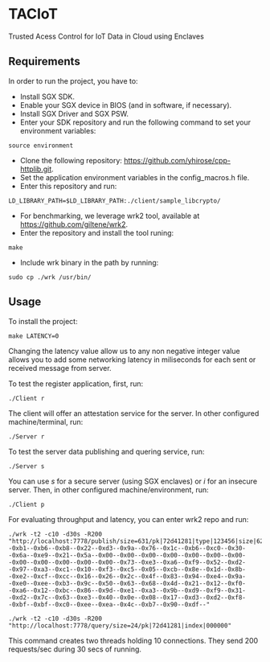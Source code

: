 # TACIoT
Trusted Acess Control for IoT Data in Cloud using Enclaves

## Requirements
In order to run the project, you have to:
* Install SGX SDK.
* Enable your SGX device in BIOS (and in software, if necessary).
* Install SGX Driver and SGX PSW.
* Enter your SDK repository and run the following command to set your environment variables:
```
source environment
```
* Clone the following repository: https://github.com/yhirose/cpp-httplib.git.
* Set the application environment variables in the config_macros.h file.
* Enter this repository and run:
```
LD_LIBRARY_PATH=$LD_LIBRARY_PATH:./client/sample_libcrypto/
```
* For benchmarking, we leverage wrk2 tool, available at https://github.com/giltene/wrk2.
* Enter the repository and install the tool runing:
```
make
```
* Include wrk binary in the path by running:
```
sudo cp ./wrk /usr/bin/
```

## Usage
To install the project:
```
make LATENCY=0
```
Changing the latency value allow us to any non negative integer value allows you to add
some networking latency in miliseconds for each sent or received message from server.

To test the register application, first, run:
```
./Client r
```
The client will offer an attestation service for the server. In other configured
machine/terminal, run:
```
./Server r
```
To test the server data publishing and quering service, run:
```
./Server s
```
You can use *s* for a secure server (using SGX enclaves) or *i* for an insecure server.
Then, in other configured machine/environment, run:
```
./Client p 
```
For evaluating throughput and latency, you can enter wrk2 repo and run:
```
./wrk -t2 -c10 -d30s -R200 "http://localhost:7778/publish/size=631/pk|72d41281|type|123456|size|62|encrypted|0xdd--0xb1--0xb6--0xb8--0x22--0xd3--0x9a--0x76--0x1c--0xb6--0xc0--0x30--0x6a--0xe9--0x21--0x5a--0x00--0x00--0x00--0x00--0x00--0x00--0x00--0x00--0x00--0x00--0x00--0x00--0x73--0xe3--0xa6--0xf9--0x52--0xd2--0x97--0xa3--0xc1--0x10--0xf3--0xc5--0x05--0xcb--0x8e--0x1d--0x8b--0xe2--0xcf--0xcc--0x16--0x26--0x2c--0x4f--0x83--0x94--0xe4--0x9a--0xe0--0xee--0xb3--0x9c--0x50--0x63--0x68--0x4d--0x21--0x12--0xf0--0xa6--0x12--0xbc--0x86--0x9d--0xe1--0xa3--0x9b--0xd9--0xf9--0x31--0xd2--0x7c--0x63--0xe3--0x40--0x0e--0x08--0x17--0xd3--0xd2--0xf8--0xbf--0xbf--0xc0--0xee--0xea--0x4c--0xb7--0x90--0xdf--"
```
```
./wrk -t2 -c10 -d30s -R200 "http://localhost:7778/query/size=24/pk|72d41281|index|000000"
```
This command creates two threads holding 10 connections. They send 200 requests/sec
during 30 secs of running.